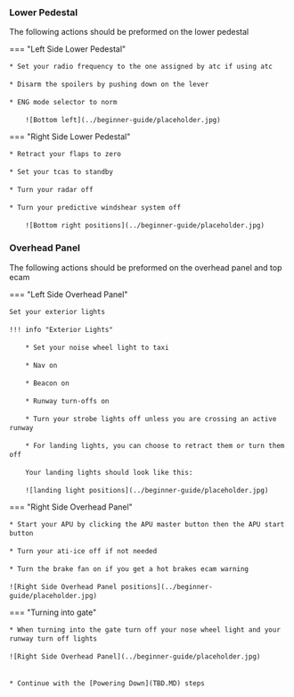 ### Lower Pedestal

The following actions should be preformed on the lower pedestal

=== "Left Side Lower Pedestal"

    * Set your radio frequency to the one assigned by atc if using atc

    * Disarm the spoilers by pushing down on the lever

    * ENG mode selector to norm

        ![Bottom left](../beginner-guide/placeholder.jpg)

=== "Right Side Lower Pedestal"

    * Retract your flaps to zero

    * Set your tcas to standby

    * Turn your radar off

    * Turn your predictive windshear system off

        ![Bottom right positions](../beginner-guide/placeholder.jpg)

### Overhead Panel

The following actions should be preformed on the overhead panel and top ecam

=== "Left Side Overhead Panel"

    Set your exterior lights

    !!! info "Exterior Lights"

        * Set your noise wheel light to taxi

        * Nav on

        * Beacon on

        * Runway turn-offs on

        * Turn your strobe lights off unless you are crossing an active runway

        * For landing lights, you can choose to retract them or turn them off

        Your landing lights should look like this:

        ![landing light positions](../beginner-guide/placeholder.jpg)

=== "Right Side Overhead Panel"

    * Start your APU by clicking the APU master button then the APU start button

    * Turn your ati-ice off if not needed

    * Turn the brake fan on if you get a hot brakes ecam warning

    ![Right Side Overhead Panel positions](../beginner-guide/placeholder.jpg)

=== "Turning into gate"

    * When turning into the gate turn off your nose wheel light and your runway turn off lights

    ![Right Side Overhead Panel](../beginner-guide/placeholder.jpg)


    * Continue with the [Powering Down](TBD.MD) steps
